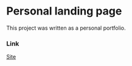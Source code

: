 # Personal landing page
This project was written as a personal portfolio.
### Link
[Site](http://salnivlada.site/)
